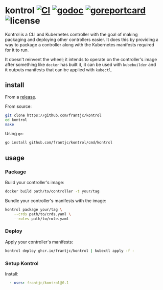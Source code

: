 # kontrol [![CI](https://github.com/frantjc/kontrol/actions/workflows/ci.yml/badge.svg?branch=main&event=push)](https://github.com/frantjc/kontrol/actions) [![godoc](https://pkg.go.dev/badge/github.com/frantjc/kontrol.svg)](https://pkg.go.dev/github.com/frantjc/kontrol) [![goreportcard](https://goreportcard.com/badge/github.com/frantjc/kontrol)](https://goreportcard.com/report/github.com/frantjc/kontrol) ![license](https://shields.io/github/license/frantjc/kontrol)

Kontrol is a CLI and Kubernetes controller with the goal of making packaging and deploying other controllers easier. It does this by providing a way to package a controller along with the Kubernetes manifests required for it to run.

It doesn't reinvent the wheel; it intends to operate on the controller's image after something like `docker` has built it, it can be used with `kubebuilder` and it outputs manifests that can be applied with `kubectl`.

## install

From a [release](https://github.com/frantjc/kontrol/releases).

From source:

```sh
git clone https://github.com/frantjc/kontrol
cd kontrol
make
```

Using `go`:

```sh
go install github.com/frantjc/kontrol/cmd/kontrol
```

## usage

### Package

Build your controller's image:

```sh
docker build path/to/controller -t your/tag
```

Bundle your controller's manifests with the image:

```sh
kontrol package your/tag \
    --crds path/to/crds.yaml \
    --roles path/to/role.yaml
```

### Deploy

Apply your controller's manifests:

```sh
kontrol deploy ghcr.io/frantjc/kontrol | kubectl apply -f -
```

### Setup Kontrol

Install:

```yml
  - uses: frantjc/kontrol@0.1
```
